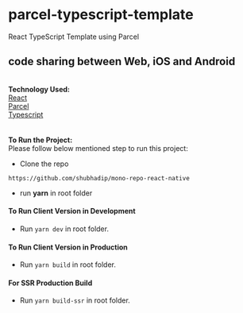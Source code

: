 # parcel-typescript-template
React TypeScript Template using Parcel 
## code sharing between Web, iOS and Android
\
**Technology Used:**\
[React](https://reactjs.org/)\
[Parcel](https://github.com/parcel-bundler/parcel)\
[Typescript](https://github.com/microsoft/TypeScript)\
\
\
**To Run the Project:**\
Please follow below mentioned step to run this project:

- Clone the repo
```shell##
https://github.com/shubhadip/mono-repo-react-native
```
- run **yarn** in root folder

#### To Run Client Version in Development
- Run `yarn dev` in root folder.

#### To Run Client Version in Production
- Run `yarn build` in root folder.

#### For SSR Production Build
- Run `yarn build-ssr` in root folder.

